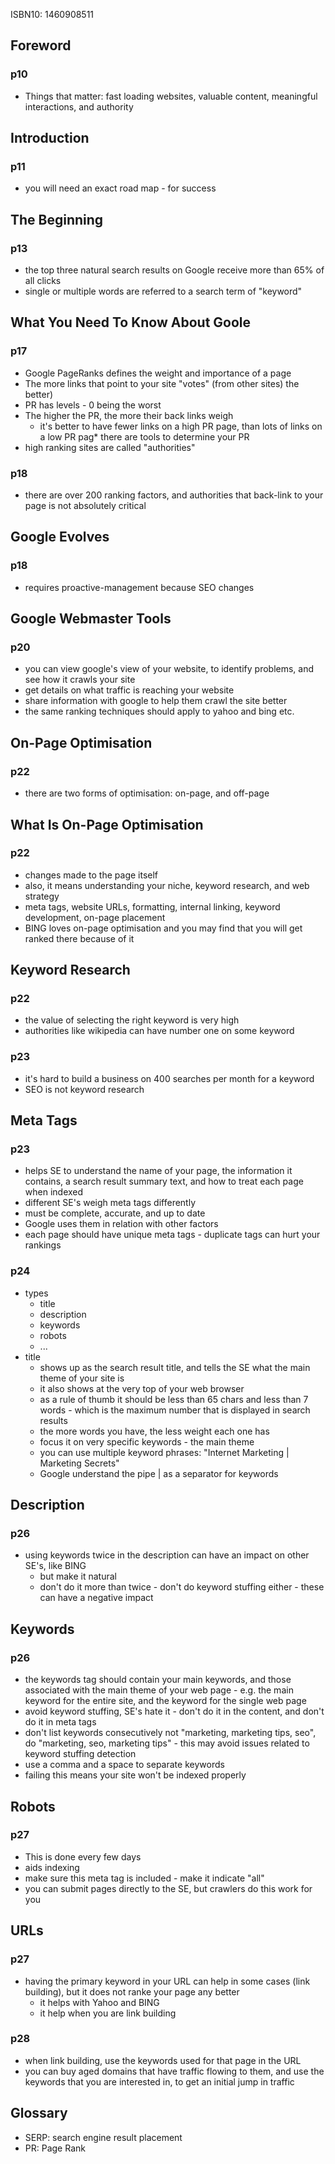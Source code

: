 ISBN10: 1460908511

## Foreword

### p10

* Things that matter: fast loading websites, valuable content, meaningful interactions, and authority

## Introduction

### p11

* you will need an exact road map - for success

## The Beginning

### p13

* the top three natural search results on Google receive more than 65% of all clicks
* single or multiple words are referred to a search term of "keyword"

## What You Need To Know About Goole

### p17

* Google PageRanks defines the weight and importance of a page
* The more links that point to your site "votes" (from other sites) the better)
* PR has levels - 0 being the worst
* The higher the PR, the more their back links weigh
  * it's better to have fewer links on a high PR page, than lots of links on a low PR pag* there are tools to determine your PR
* high ranking sites are called "authorities"

### p18

* there are over 200 ranking factors, and authorities that back-link to your page is not absolutely critical

## Google Evolves

### p18

* requires proactive-management because SEO changes

## Google Webmaster Tools

### p20

* you can view google's view of your website, to identify problems, and see how it crawls your site
* get details on what traffic is reaching your website
* share information with google to help them crawl the site better
* the same ranking techniques should apply to yahoo and bing etc.

## On-Page Optimisation

### p22

* there are two forms of optimisation: on-page, and off-page

## What Is On-Page Optimisation

### p22

* changes made to the page itself
* also, it means understanding your niche, keyword research, and web strategy
* meta tags, website URLs, formatting, internal linking, keyword development, on-page placement
* BING loves on-page optimisation and you may find that you will get ranked there because of it

## Keyword Research

### p22

* the value of selecting the right keyword is very high
* authorities like wikipedia can have number one on some keyword

### p23

* it's hard to build a business on 400 searches per month for a keyword
* SEO is not keyword research

## Meta Tags

### p23

* helps SE to understand the name of your page, the information it contains, a search result summary text, and how to treat each page when indexed
* different SE's weigh meta tags differently
* must be complete, accurate, and up to date
* Google uses them in relation with other factors
* each page should have unique meta tags - duplicate tags can hurt your rankings

### p24

* types
  * title
  * description
  * keywords
  * robots
  * ...
* title
  * shows up as the search result title, and tells the SE what the main theme of your site is
  * it also shows at the very top of your web browser
  * as a rule of thumb it should be less than 65 chars and less than 7 words - which is the maximum number that is displayed in search results
  * the more words you have, the less weight each one has
  * focus it on very specific keywords - the main theme
  * you can use multiple keyword phrases: "Internet Marketing | Marketing Secrets"
  * Google understand the pipe | as a separator for keywords

## Description

### p26

* using keywords twice in the description can have an impact on other SE's, like BING
  * but make it natural
  * don't do it more than twice - don't do keyword stuffing either - these can have a negative impact

## Keywords

### p26

* the keywords tag should contain your main keywords, and those associated with the main theme of your web page - e.g. the main keyword for the entire site, and the keyword for the single web page
* avoid keyword stuffing, SE's hate it - don't do it in the content, and don't do it in meta tags
* don't list keywords consecutively not "marketing, marketing tips, seo", do "marketing, seo, marketing tips" - this may avoid issues related to keyword stuffing detection
* use a comma and a space to separate keywords
* failing this means your site won't be indexed properly

## Robots

### p27

* This is done every few days
* aids indexing
* make sure this meta tag is included - make it indicate "all"
* you can submit pages directly to the SE, but crawlers do this work for you

## URLs

### p27

* having the primary keyword in your URL can help in some cases (link building), but it does not ranke your page any better
  * it helps with Yahoo and BING
  * it help when you are link building

### p28

* when link building, use the keywords used for that page in the URL 
* you can buy aged domains that have traffic flowing to them, and use the keywords that you are interested in, to get an initial jump in traffic

## Glossary

* SERP: search engine result placement
* PR: Page Rank

